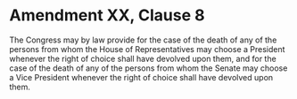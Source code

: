 # Amendment XX, Clause 8

The Congress may by law provide for the case of the death of any of the
persons from whom the House of Representatives may choose a President
whenever the right of choice shall have devolved upon them, and for the case
of the death of any of the persons from whom the Senate may choose a Vice
President whenever the right of choice shall have devolved upon them.

